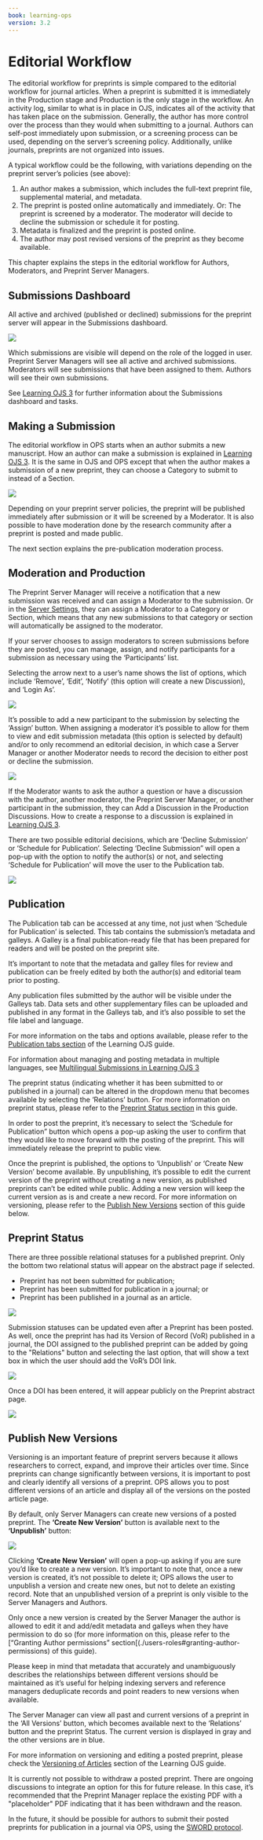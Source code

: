 ```yaml
---
book: learning-ops
version: 3.2
---
```

# Editorial Workflow

The editorial workflow for preprints is simple compared to the editorial workflow for journal articles. When a preprint is submitted it is immediately in the Production stage and Production is the only stage in the workflow. An activity log, similar to what is in place in OJS, indicates all of the activity that has taken place on the submission. Generally, the author has more control over the process than they would when submitting to a journal. Authors can self-post immediately upon submission, or a screening process can be used, depending on the server’s screening policy. Additionally, unlike journals, preprints are not organized into issues.

A typical workflow could be the following, with variations depending on the preprint server’s policies (see above):

1. An author makes a submission, which includes the full-text preprint file, supplemental material, and metadata.
2. The preprint is posted online automatically and immediately.
Or:
The preprint is screened by a moderator. The moderator will decide to decline the
submission or schedule it for posting.
3. Metadata is finalized and the preprint is posted online.
4. The author may post revised versions of the preprint as they become available.

This chapter explains the steps in the editorial workflow for Authors, Moderators, and Preprint Server Managers.

## Submissions Dashboard
All active and archived (published or declined) submissions for the preprint server will
appear in the Submissions dashboard.

![](./assets/learning-ops-submissions-dashboard.png)

Which submissions are visible will depend on the role of the logged in user.
Preprint Server Managers will see all active and archived submissions.
Moderators will see submissions that have been assigned to them.
Authors will see their own submissions.

See [Learning OJS 3](https://docs.pkp.sfu.ca/learning-ojs/en/editorial-workflow#tasks)
for further information about the Submissions dashboard and tasks.


## Making a Submission
The editorial workflow in OPS starts when an author submits a new manuscript.
How an author can make a submission is explained in [Learning OJS 3](https://docs.pkp.sfu.ca/learning-ojs/en/authoring). It is the same in OJS and OPS except that when the author makes a submission of a new preprint, they can choose a Category to submit to instead of a Section.

![](./assets/make-submission-choose-category.png)

Depending on your preprint server policies, the preprint will be published immediately
after submission or it will be screened by a Moderator. It is also possible to have moderation done by the research community after a preprint is posted and made public.

The next section explains the pre-publication moderation process.

## Moderation and Production
The Preprint Server Manager will receive a notification that a new submission was received
 and can assign a Moderator to the submission. Or in the [Server Settings](./setup#server-settings), they can
assign a Moderator to a Category or Section, which means that any new submissions to that category or section will automatically be assigned to the moderator.

If your server chooses to assign moderators to screen submissions before they are posted, you can manage, assign, and notify participants for a submission as necessary using the ‘Participants’ list.

Selecting the arrow next to a user’s name shows the list of options, which include ‘Remove’, ‘Edit’, ‘Notify’ (this option will create a new Discussion), and ‘Login As’.

![](./assets/learning-ops-editorial-workflow-participants.png)

It’s possible to add a new participant to the submission by selecting the
 ‘Assign’ button. When assigning a moderator it’s possible to allow for them
 to view and edit submission metadata (this option is selected by default) and/or to only recommend an editorial decision, in which case a Server Manager or another Moderator needs to record the decision to
  either post or decline the submission.

![](./assets/learning-ops-editorial-workflow-assign-participant.png)

If the Moderator wants to ask the author a question or have a discussion with the author,
 another moderator, the Preprint Server Manager, or another participant
  in the submission, they can Add a Discussion in the Production Discussions.
  How to create a response to a discussion is explained in
  [Learning OJS 3](https://docs.pkp.sfu.ca/learning-ojs/en/editorial-workflow#consult-with-the-author).

There are two possible editorial decisions, which are ‘Decline Submission’ or
 ‘Schedule for Publication’. Selecting ‘Decline Submission” will open a pop-up with
the option to notify the author(s) or not, and selecting ‘Schedule for Publication’ will
move the user to the Publication tab.

![](./assets/learning-ops-editorial-workflow-editorial-decision.png)

## Publication
The Publication tab can be accessed at any time, not just when ‘Schedule for Publication’ is selected.
 This tab contains the submission’s metadata and galleys. A Galley is a final publication-ready
file that has been prepared for readers and will be posted on the preprint site.

It’s important to note that the metadata and galley files for review and publication can be freely
edited by both the author(s) and editorial team prior to posting.

Any publication files submitted by the author will be visible under the Galleys tab.
Data sets and other supplementary files can be uploaded and published in any format in
the Galleys tab, and it’s also possible to set the file label and language.

For more information on the tabs and options available, please refer to the [Publication tabs section](https://docs.pkp.sfu.ca/learning-ojs/en/production-publication#publication-tabs)
 of the Learning OJS guide.

For information about managing and posting metadata in multiple languages,
see [Multilingual Submissions in Learning OJS 3](https://docs.pkp.sfu.ca/learning-ojs/en/production-publication#multilingual-submissions)

The preprint status (indicating whether it has been submitted to or published in a journal)
 can be altered in the dropdown menu that becomes available by selecting the ‘Relations’ button.
 For more information on preprint status, please refer to the [Preprint Status section](./#preprint-status) in this guide.

In order to post the preprint, it’s necessary to select the ‘Schedule for Publication” button
 which opens a pop-up asking the user to confirm that they would like to move forward
  with the posting of the preprint. This will immediately release the preprint to public view.

Once the preprint is published, the options to ‘Unpublish’ or ‘Create New Version’ become available.
 By unpublishing, it’s possible to edit the current version of the preprint without creating a new version, as published preprints can’t be edited while public.
Adding a new version will keep the current version as is and create a new record.
For more information on versioning, please refer to the [Publish New Versions](./editorial-workflow#versioning) section of this guide below.

## Preprint Status
There are three possible relational statuses for a published preprint.
Only the bottom two relational status will appear on the abstract page if selected.

* Preprint has not been submitted for publication;
* Preprint has been submitted for publication in a journal; or
* Preprint has been published in a journal as an article.

![](./assets/learning-ops-editorial-workflow-preprint-status.png)

Submission statuses can be updated even after a Preprint has been posted.
As well, once the preprint has had its Version of Record (VoR) published in a journal,
the DOI assigned to the published preprint can be added by going to the "Relations" button
and selecting the last option, that will show a text box in which the user should add the VoR’s DOI link.

![](./assets/learning-ops-editorial-workflow-relations.png)

Once a DOI has been entered, it will appear publicly on the Preprint abstract page.

![](./assets/learning-ops-editorial-workflow-abstract-page.png)

## Publish New Versions

Versioning is an important feature of preprint servers because it allows researchers to correct, expand,
and improve their articles over time. Since preprints can change significantly between versions,
it is important to post and clearly identify all versions of a preprint. OPS allows you to post different versions of an article and display all of the versions on the posted article page.

By default, only Server Managers can create new versions of a posted preprint. The **‘Create New Version’** button is available next to the **‘Unpublish’** button:

 ![](./assets/learning-ops-editorial-workflow-create-new-version.png)

Clicking **‘Create New Version’** will open a pop-up asking if you are sure
you’d like to create a new version. It’s important to note that, once a new
version is created, it’s not possible to delete it; OPS allows the user to
unpublish a version and create new ones, but not to delete an existing record.
Note that an unpublished version of a preprint is only visible to the Server Managers and Authors.

Only once a new version is created by the Server Manager the author is allowed to edit
 it and add/edit metadata and galleys when they have permission to do so (for more
information on this, please refer to the [“Granting Author permissions” section[(./users-roles#granting-author-permissions) of this guide).

Please keep in mind that metadata that accurately and unambiguously describes the relationships
between different versions should be maintained as it’s useful for helping indexing servers and reference managers deduplicate records and point readers to new versions when available.

The Server Manager can view all past and current versions of a preprint in the ‘All Versions’
button, which becomes available next to the ‘Relations’ button and the preprint Status.
The current version is displayed in gray and the other versions are in blue.

For more information on versioning and editing a posted preprint,
please check the [Versioning of Articles](https://docs.pkp.sfu.ca/learning-ojs/en/production-publication#versioning-of-articles)
section of the Learning OJS guide.

It is currently not possible to withdraw a posted preprint. There are ongoing discussions to integrate an option for this for future release. In this case, it’s recommended that the Preprint Manager replace the existing PDF with a "placeholder" PDF indicating that it has been withdrawn and the reason.

In the future, it should be possible for authors to submit their posted preprints for publication
in a journal via OPS, using the [SWORD protocol](http://swordapp.org/).
